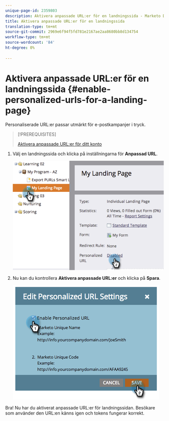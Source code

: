 ```yaml
---
unique-page-id: 2359803
description: Aktivera anpassade URL:er för en landningssida - Marketo Docs - Produktdokumentation
title: Aktivera anpassade URL:er för en landningssida
translation-type: tm+mt
source-git-commit: 2969e6f94f5fd781e2167ae2aa8680bb8d134754
workflow-type: tm+mt
source-wordcount: '84'
ht-degree: 0%

---
```



# Aktivera anpassade URL:er för en landningssida {#enable-personalized-urls-for-a-landing-page}

Personaliserade URL:er passar utmärkt för e-postkampanjer i tryck.

>[!PREREQUISITES]
>
>[Aktivera anpassade URL:er för ditt konto](/help/marketo/product-docs/demand-generation/landing-pages/personalizing-landing-pages/enable-personalized-urls-for-your-account.md)

1. Välj en landningssida och klicka på inställningarna för **Anpassad URL**.

   ![](assets/image2014-9-18-13-3a24-3a3.png)

1. Nu kan du kontrollera **Aktivera anpassade URL:er** och klicka på **Spara**.

   ![](assets/image2014-9-18-13-3a23-3a53.png)

Bra! Nu har du aktiverat anpassade URL:er för landningssidan. Besökare som använder den URL:en känns igen och tokens fungerar korrekt.
